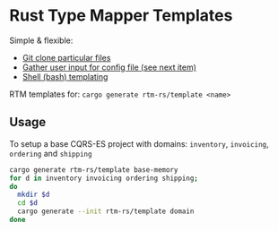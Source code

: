 # Rust Type Mapper Templates

Simple & flexible:

- [Git clone particular files](https://stackoverflow.com/a/52269934/152860)
- [Gather user input for config file (see next item)](https://crates.io/crates/enquirer)
- [Shell (bash) templating](https://stackoverflow.com/a/48633756/152860)

RTM templates for: `cargo generate rtm-rs/template <name>`

## Usage

To setup a base CQRS-ES project with domains: `inventory`, `invoicing`,
`ordering` and `shipping`

```bash
cargo generate rtm-rs/template base-memory
for d in inventory invoicing ordering shipping;
do
  mkdir $d
  cd $d
  cargo generate --init rtm-rs/template domain
done
```
